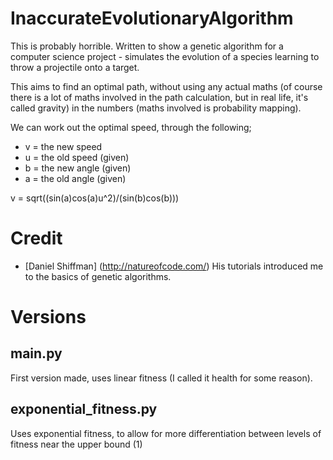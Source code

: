 # InaccurateEvolutionaryAlgorithm

This is probably horrible. Written to show a genetic algorithm for a computer science project - simulates the evolution of a species learning to throw a projectile onto a target.

This aims to find an optimal path, without using any actual maths (of course there is a lot of maths involved in the path calculation, but in real life, it's called gravity) in the numbers (maths involved is probability mapping).

We can work out the optimal speed, through the following;

- v = the new speed
- u = the old speed (given)
- b = the new angle (given)
- a = the old angle (given)

v = sqrt((sin(a)cos(a)u^2)/(sin(b)cos(b)))

# Credit
- [Daniel Shiffman] (http://natureofcode.com/) His tutorials introduced me to the basics of genetic algorithms.

# Versions
## main.py

First version made, uses linear fitness (I called it health for some reason).

## exponential_fitness.py

Uses exponential fitness, to allow for more differentiation between levels of fitness near the upper bound (1)

